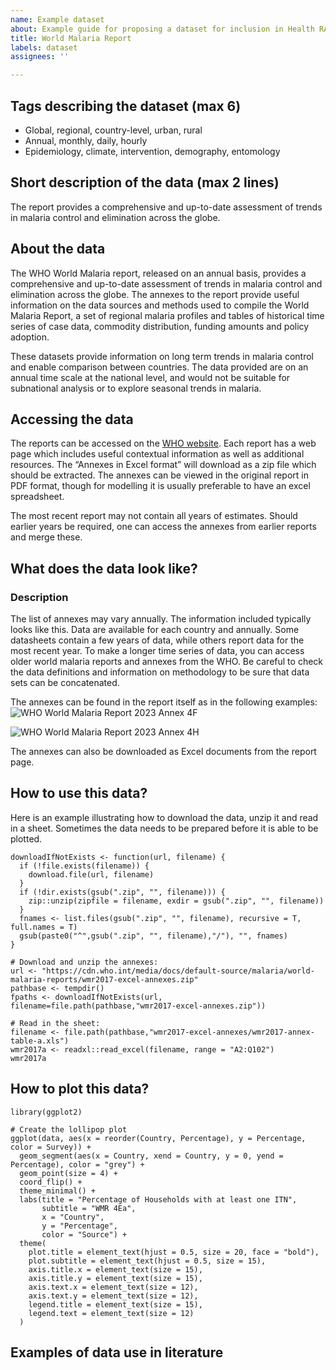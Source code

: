 ```yaml
---
name: Example dataset
about: Example guide for proposing a dataset for inclusion in Health RADAR
title: World Malaria Report
labels: dataset
assignees: ''

---
```


## Tags describing the dataset  (max 6)

- Global, regional, country-level, urban, rural
- Annual, monthly, daily, hourly
- Epidemiology, climate, intervention,  demography, entomology


## Short description of the data (max 2 lines)

The report provides a comprehensive and up-to-date assessment of trends in malaria control and elimination across the globe.

## About the data

The WHO World Malaria report, released on an annual basis, provides a comprehensive and up-to-date assessment of trends in malaria control and elimination across the globe. The annexes to the report provide useful information on the data sources and methods used to compile the World Malaria Report, a set of regional malaria profiles and tables of historical time series of case data, commodity distribution, funding amounts and policy adoption.

These datasets provide information on long term trends in malaria control and enable comparison between countries. The data provided are on an annual time scale at the national level, and would not be suitable for subnational analysis or to explore seasonal trends in malaria.


## Accessing the data

The reports can be accessed on the [WHO website](https://www.who.int/teams/global-malaria-programme/reports). Each report has a web page which includes useful contextual information as well as additional resources. The “Annexes in Excel format” will download as a zip file which should be extracted. The annexes can be viewed in the original report in PDF format, though for modelling it is usually preferable to have an excel spreadsheet.

The most recent report may not contain all years of estimates. Should earlier years be required, one can access the annexes from earlier reports and merge these.


## What does the data look like?

### Description

The list of annexes may vary annually. The information included typically looks like this. Data are available for each country and annually. Some datasheets contain a few years of data, while others report data for the most recent year. To make a longer time series of data, you can access older world malaria reports and annexes from the WHO. Be careful to check the data definitions and information on methodology to be sure that data sets can be concatenated.

The annexes can be found in the report itself as in the following examples: ![](images/annex4F.png "WHO World Malaria Report 2023 Annex 4F")

![](images/annex4H.png "WHO World Malaria Report 2023 Annex 4H")

The annexes can also be downloaded as Excel documents from the report page.



## How to use this data?

Here is an example illustrating how to download the data, unzip it and read in a sheet. Sometimes the data needs to be prepared before it is able to be plotted. 

```{r}
downloadIfNotExists <- function(url, filename) {
  if (!file.exists(filename)) {
    download.file(url, filename)
  }
  if (!dir.exists(gsub(".zip", "", filename))) {
    zip::unzip(zipfile = filename, exdir = gsub(".zip", "", filename))
  }
  fnames <- list.files(gsub(".zip", "", filename), recursive = T, full.names = T)
  gsub(paste0("^",gsub(".zip", "", filename),"/"), "", fnames)
}

# Download and unzip the annexes:
url <- "https://cdn.who.int/media/docs/default-source/malaria/world-malaria-reports/wmr2017-excel-annexes.zip"
pathbase <- tempdir()
fpaths <- downloadIfNotExists(url, filename=file.path(pathbase,"wmr2017-excel-annexes.zip"))

# Read in the sheet:
filename <- file.path(pathbase,"wmr2017-excel-annexes/wmr2017-annex-table-a.xls")
wmr2017a <- readxl::read_excel(filename, range = "A2:Q102")
wmr2017a
```



## How to plot this data?


```{r}
library(ggplot2)

# Create the lollipop plot
ggplot(data, aes(x = reorder(Country, Percentage), y = Percentage, color = Survey)) +
  geom_segment(aes(x = Country, xend = Country, y = 0, yend = Percentage), color = "grey") +
  geom_point(size = 4) +
  coord_flip() +
  theme_minimal() +
  labs(title = "Percentage of Households with at least one ITN",
       subtitle = "WMR 4Ea",
       x = "Country",
       y = "Percentage",
       color = "Source") +
  theme(
    plot.title = element_text(hjust = 0.5, size = 20, face = "bold"),
    plot.subtitle = element_text(hjust = 0.5, size = 15),
    axis.title.x = element_text(size = 15),
    axis.title.y = element_text(size = 15),
    axis.text.x = element_text(size = 12),
    axis.text.y = element_text(size = 12),
    legend.title = element_text(size = 15),
    legend.text = element_text(size = 12)
  )
```




## Examples of data use in literature
